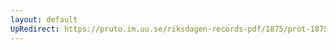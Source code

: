```yaml
---
layout: default
UpRedirect: https://pruto.im.uu.se/riksdagen-records-pdf/1875/prot-1875--ak--037/prot-1875--ak--037_006.pdf
---
```

